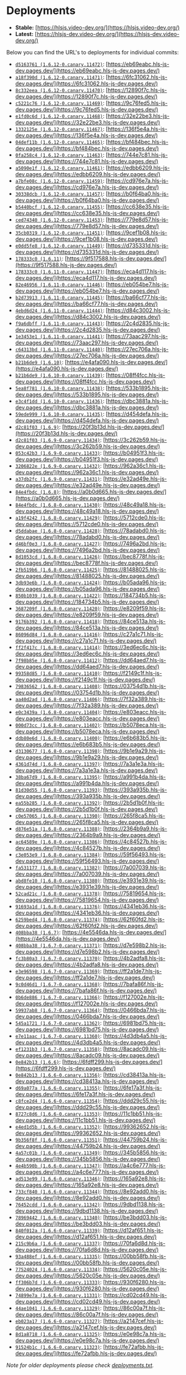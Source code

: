 # Deployments

- **Stable:** [https://hlsjs.video-dev.org/](https://hlsjs.video-dev.org/)
- **Latest:** [https://hlsjs-dev.video-dev.org/](https://hlsjs-dev.video-dev.org/)

Below you can find the URL's to deployments for individual commits:

- [`d5163761 (1.6.12-0.canary.11472)`](https://github.com/video-dev/hls.js/commit/d5163761177677f2a3733ddc3164327d1310eb3f): [https://eb69eabc.hls-js-dev.pages.dev/](https://eb69eabc.hls-js-dev.pages.dev/)
- [`a18f390d (1.6.12-0.canary.11471)`](https://github.com/video-dev/hls.js/commit/a18f390d386ae749c7c54bde62054d9f28d27a7f): [https://6fc31062.hls-js-dev.pages.dev/](https://6fc31062.hls-js-dev.pages.dev/)
- [`8c332eea (1.6.12-0.canary.11470)`](https://github.com/video-dev/hls.js/commit/8c332eea20f8936467753b5aecab2bbe3608aa9b): [https://12890f7c.hls-js-dev.pages.dev/](https://12890f7c.hls-js-dev.pages.dev/)
- [`c5221c76 (1.6.12-0.canary.11469)`](https://github.com/video-dev/hls.js/commit/c5221c76881d4a83cb12eda7df7ee94583634a60): [https://9c76fed5.hls-js-dev.pages.dev/](https://9c76fed5.hls-js-dev.pages.dev/)
- [`e1fd0c6d (1.6.12-0.canary.11468)`](https://github.com/video-dev/hls.js/commit/e1fd0c6de0149f00fb8f5048a49f8f49081e5cb5): [https://32e22be3.hls-js-dev.pages.dev/](https://32e22be3.hls-js-dev.pages.dev/)
- [`1332125e (1.6.12-0.canary.11467)`](https://github.com/video-dev/hls.js/commit/1332125e2c36d6b017159055cd8ca49bd04b70cc): [https://136f5e4a.hls-js-dev.pages.dev/](https://136f5e4a.hls-js-dev.pages.dev/)
- [`04def11b (1.6.12-0.canary.11465)`](https://github.com/video-dev/hls.js/commit/04def11b7e3ebe1219c1c2a3a6ac1078239c4b98): [https://bf484bec.hls-js-dev.pages.dev/](https://bf484bec.hls-js-dev.pages.dev/)
- [`0fa258c4 (1.6.12-0.canary.11463)`](https://github.com/video-dev/hls.js/commit/0fa258c406d05e7b6b3d359c93a5246029f32364): [https://744e7c81.hls-js-dev.pages.dev/](https://744e7c81.hls-js-dev.pages.dev/)
- [`a5090e1f (1.6.12-0.canary.11461)`](https://github.com/video-dev/hls.js/commit/a5090e1f1875697ad4f3a4d994ad7373d296c4fc): [https://edbb6209.hls-js-dev.pages.dev/](https://edbb6209.hls-js-dev.pages.dev/)
- [`a7bfe08c (1.6.12-0.canary.11459)`](https://github.com/video-dev/hls.js/commit/a7bfe08cddd20b214ddc6987b564dda768f386eb): [https://cd976e7a.hls-js-dev.pages.dev/](https://cd976e7a.hls-js-dev.pages.dev/)
- [`30338dcb (1.6.12-0.canary.11457)`](https://github.com/video-dev/hls.js/commit/30338dcb1431ad7a79625bcc32f09caa4b995b65): [https://b0f64ba0.hls-js-dev.pages.dev/](https://b0f64ba0.hls-js-dev.pages.dev/)
- [`b5440bcf (1.6.12-0.canary.11455)`](https://github.com/video-dev/hls.js/commit/b5440bcf129e00685688a873957b7d730f33dd02): [https://cc638e35.hls-js-dev.pages.dev/](https://cc638e35.hls-js-dev.pages.dev/)
- [`ced74340 (1.6.12-0.canary.11453)`](https://github.com/video-dev/hls.js/commit/ced7434041c514539c9386fce97748bee384db7d): [https://779e8d57.hls-js-dev.pages.dev/](https://779e8d57.hls-js-dev.pages.dev/)
- [`35cb0319 (1.6.12-0.canary.11451)`](https://github.com/video-dev/hls.js/commit/35cb0319342293d6d107d6cea50f72037cb79805): [https://9cef1b08.hls-js-dev.pages.dev/](https://9cef1b08.hls-js-dev.pages.dev/)
- [`e0dd5fe8 (1.6.12-0.canary.11449)`](https://github.com/video-dev/hls.js/commit/e0dd5fe8d587510faf62bad25276e44fd49d8ad9): [https://d735331d.hls-js-dev.pages.dev/](https://d735331d.hls-js-dev.pages.dev/)
- [`178333c0 (1.6.11)`](https://github.com/video-dev/hls.js/commit/178333c02286cd8493b9d2077db845959c306657): [https://9f517588.hls-js-dev.pages.dev/](https://9f517588.hls-js-dev.pages.dev/)
- [`178333c0 (1.6.11-0.canary.11447)`](https://github.com/video-dev/hls.js/commit/178333c02286cd8493b9d2077db845959c306657): [https://eca4d117.hls-js-dev.pages.dev/](https://eca4d117.hls-js-dev.pages.dev/)
- [`82e46956 (1.6.11-0.canary.11446)`](https://github.com/video-dev/hls.js/commit/82e46956dd6b6a2a26fe84a883cdb019391f0b66): [https://eb054be7.hls-js-dev.pages.dev/](https://eb054be7.hls-js-dev.pages.dev/)
- [`b2d73913 (1.6.11-0.canary.11445)`](https://github.com/video-dev/hls.js/commit/b2d73913c1cbb8dd9cf53370582bd00200b62100): [https://ba66cf77.hls-js-dev.pages.dev/](https://ba66cf77.hls-js-dev.pages.dev/)
- [`4ebd6d24 (1.6.11-0.canary.11444)`](https://github.com/video-dev/hls.js/commit/4ebd6d2431db42e57bbfd6ee586d5c70d8ae33c7): [https://d84c3002.hls-js-dev.pages.dev/](https://d84c3002.hls-js-dev.pages.dev/)
- [`f9a6dbff (1.6.11-0.canary.11443)`](https://github.com/video-dev/hls.js/commit/f9a6dbffeae3a0e250bc372aa4ca6ebffa3a37a3): [https://2c4d2835.hls-js-dev.pages.dev/](https://2c4d2835.hls-js-dev.pages.dev/)
- [`1e3453e1 (1.6.11-0.canary.11441)`](https://github.com/video-dev/hls.js/commit/1e3453e1b1c482392cad2094e83dedafda9bacc8): [https://73aac297.hls-js-dev.pages.dev/](https://73aac297.hls-js-dev.pages.dev/)
- [`c64313bd (1.6.11-0.canary.11440)`](https://github.com/video-dev/hls.js/commit/c64313bd2da3a1b3dd6aecea1e231ed00f4900b6): [https://27ec706a.hls-js-dev.pages.dev/](https://27ec706a.hls-js-dev.pages.dev/)
- [`b21b6de9 (1.6.10)`](https://github.com/video-dev/hls.js/commit/b21b6de9f67b02ded0e6dcb6330785ad168bc8e0): [https://e4afa090.hls-js-dev.pages.dev/](https://e4afa090.hls-js-dev.pages.dev/)
- [`b21b6de9 (1.6.10-0.canary.11439)`](https://github.com/video-dev/hls.js/commit/b21b6de9f67b02ded0e6dcb6330785ad168bc8e0): [https://08ff4fcc.hls-js-dev.pages.dev/](https://08ff4fcc.hls-js-dev.pages.dev/)
- [`5ea8f781 (1.6.10-0.canary.11438)`](https://github.com/video-dev/hls.js/commit/5ea8f781bef578a697a3548a1ab953f38b06cc9d): [https://533b1895.hls-js-dev.pages.dev/](https://533b1895.hls-js-dev.pages.dev/)
- [`e3c4f1dd (1.6.10-0.canary.11436)`](https://github.com/video-dev/hls.js/commit/e3c4f1ddc020bf8934224f6464ca25c0003d3aad): [https://dbc3881a.hls-js-dev.pages.dev/](https://dbc3881a.hls-js-dev.pages.dev/)
- [`59ede999 (1.6.10-0.canary.11435)`](https://github.com/video-dev/hls.js/commit/59ede999a2c94c46136abbd6197b3fbc9fd0a5d0): [https://d454defa.hls-js-dev.pages.dev/](https://d454defa.hls-js-dev.pages.dev/)
- [`d2c81f03 (1.6.9)`](https://github.com/video-dev/hls.js/commit/d2c81f03d8012742994cd425c942eab9b4290490): [https://20f3b13d.hls-js-dev.pages.dev/](https://20f3b13d.hls-js-dev.pages.dev/)
- [`d2c81f03 (1.6.9-0.canary.11434)`](https://github.com/video-dev/hls.js/commit/d2c81f03d8012742994cd425c942eab9b4290490): [https://3c262b59.hls-js-dev.pages.dev/](https://3c262b59.hls-js-dev.pages.dev/)
- [`053c42b3 (1.6.9-0.canary.11433)`](https://github.com/video-dev/hls.js/commit/053c42b36cab2fe188498d4ce7f770b3b13a88d2): [https://b04951f3.hls-js-dev.pages.dev/](https://b04951f3.hls-js-dev.pages.dev/)
- [`3206822e (1.6.9-0.canary.11432)`](https://github.com/video-dev/hls.js/commit/3206822e375ef55c710c7e67a0aaac4679900e04): [https://962a36c1.hls-js-dev.pages.dev/](https://962a36c1.hls-js-dev.pages.dev/)
- [`a37db2fc (1.6.9-0.canary.11431)`](https://github.com/video-dev/hls.js/commit/a37db2fc087d7c8fbd58e460f21639d638ac2e13): [https://e32ad49e.hls-js-dev.pages.dev/](https://e32ad49e.hls-js-dev.pages.dev/)
- [`84e4fbdc (1.6.8)`](https://github.com/video-dev/hls.js/commit/84e4fbdc3f755b2fc279741d13cdddde1de2f58b): [https://a0b0d665.hls-js-dev.pages.dev/](https://a0b0d665.hls-js-dev.pages.dev/)
- [`84e4fbdc (1.6.8-0.canary.11430)`](https://github.com/video-dev/hls.js/commit/84e4fbdc3f755b2fc279741d13cdddde1de2f58b): [https://48c49a18.hls-js-dev.pages.dev/](https://48c49a18.hls-js-dev.pages.dev/)
- [`a19f4242 (1.6.8-0.canary.11429)`](https://github.com/video-dev/hls.js/commit/a19f42425d9088760d680f54edc141e9fd50e72f): [https://5712cde0.hls-js-dev.pages.dev/](https://5712cde0.hls-js-dev.pages.dev/)
- [`d5ddabae (1.6.8-0.canary.11428)`](https://github.com/video-dev/hls.js/commit/d5ddabae2a37e0b370c8759dd057169ab23fd87b): [https://78adabd0.hls-js-dev.pages.dev/](https://78adabd0.hls-js-dev.pages.dev/)
- [`d46bf0e3 (1.6.8-0.canary.11427)`](https://github.com/video-dev/hls.js/commit/d46bf0e3115a1ce16fc3744587a626c7f73f5e1c): [https://7496a2bd.hls-js-dev.pages.dev/](https://7496a2bd.hls-js-dev.pages.dev/)
- [`8d1053cd (1.6.8-0.canary.11426)`](https://github.com/video-dev/hls.js/commit/8d1053cd94edbf899e705380af91940f9e6989af): [https://bec8778f.hls-js-dev.pages.dev/](https://bec8778f.hls-js-dev.pages.dev/)
- [`2fb519b6 (1.6.8-0.canary.11425)`](https://github.com/video-dev/hls.js/commit/2fb519b6456299b59c9c33f760accece03d2e2f6): [https://81488025.hls-js-dev.pages.dev/](https://81488025.hls-js-dev.pages.dev/)
- [`3db93e6b (1.6.8-0.canary.11424)`](https://github.com/video-dev/hls.js/commit/3db93e6bd78e9ea2dd6ea34787d842c6856dcc81): [https://b05ada96.hls-js-dev.pages.dev/](https://b05ada96.hls-js-dev.pages.dev/)
- [`850b1039 (1.6.8-0.canary.11422)`](https://github.com/video-dev/hls.js/commit/850b1039b6d4c6fd7a5330bc800feb4b653021aa): [https://184734b5.hls-js-dev.pages.dev/](https://184734b5.hls-js-dev.pages.dev/)
- [`3687209f (1.6.8-0.canary.11420)`](https://github.com/video-dev/hls.js/commit/3687209f69ceb226754d40c53994ae1d2fab8fd4): [https://e8209f59.hls-js-dev.pages.dev/](https://e8209f59.hls-js-dev.pages.dev/)
- [`9176b392 (1.6.8-0.canary.11418)`](https://github.com/video-dev/hls.js/commit/9176b392eb462aedcdd0993b13c0acd2dc4fa0c2): [https://84ce513a.hls-js-dev.pages.dev/](https://84ce513a.hls-js-dev.pages.dev/)
- [`86096d84 (1.6.8-0.canary.11416)`](https://github.com/video-dev/hls.js/commit/86096d84dee041391648876345a7a8e334a1901c): [https://c27a1c71.hls-js-dev.pages.dev/](https://c27a1c71.hls-js-dev.pages.dev/)
- [`ff2f417c (1.6.8-0.canary.11414)`](https://github.com/video-dev/hls.js/commit/ff2f417c07be5ddb823219ae3ef26c98be5cbe43): [https://3ed6ec6c.hls-js-dev.pages.dev/](https://3ed6ec6c.hls-js-dev.pages.dev/)
- [`7f98b85e (1.6.8-0.canary.11412)`](https://github.com/video-dev/hls.js/commit/7f98b85ec8cde785acac70fe2e67626adcd1f04a): [https://dd64aed7.hls-js-dev.pages.dev/](https://dd64aed7.hls-js-dev.pages.dev/)
- [`99358d85 (1.6.8-0.canary.11410)`](https://github.com/video-dev/hls.js/commit/99358d85ad3541284dc745ecec3bdfd11cf355f9): [https://f2149c1f.hls-js-dev.pages.dev/](https://f2149c1f.hls-js-dev.pages.dev/)
- [`79836562 (1.6.8-0.canary.11408)`](https://github.com/video-dev/hls.js/commit/7983656279db411c8e22bbaef896d306a3654b08): [https://03754d1b.hls-js-dev.pages.dev/](https://03754d1b.hls-js-dev.pages.dev/)
- [`aa40d2ad (1.6.8-0.canary.11406)`](https://github.com/video-dev/hls.js/commit/aa40d2ad14722038bb00fe560e11fef4db3e3043): [https://7f32a389.hls-js-dev.pages.dev/](https://7f32a389.hls-js-dev.pages.dev/)
- [`e0c3439a (1.6.8-0.canary.11404)`](https://github.com/video-dev/hls.js/commit/e0c3439ae8a8231b338de5d58047bdd52e361884): [https://e803eacc.hls-js-dev.pages.dev/](https://e803eacc.hls-js-dev.pages.dev/)
- [`000d73cc (1.6.8-0.canary.11402)`](https://github.com/video-dev/hls.js/commit/000d73ccad58c9012200c4acd40588122aff136c): [https://b5078eca.hls-js-dev.pages.dev/](https://b5078eca.hls-js-dev.pages.dev/)
- [`ddb80e6d (1.6.8-0.canary.11400)`](https://github.com/video-dev/hls.js/commit/ddb80e6d84bec37b645e9077c0bcbc06482c039c): [https://e6b683b5.hls-js-dev.pages.dev/](https://e6b683b5.hls-js-dev.pages.dev/)
- [`d3130677 (1.6.8-0.canary.11398)`](https://github.com/video-dev/hls.js/commit/d313067793d4a50026361452792176e5d1ddc465): [https://9b1e9a29.hls-js-dev.pages.dev/](https://9b1e9a29.hls-js-dev.pages.dev/)
- [`4361d74d (1.6.8-0.canary.11397)`](https://github.com/video-dev/hls.js/commit/4361d74d28fc26a7f05ea062fc652b7103a5be8b): [https://7a3a1e3a.hls-js-dev.pages.dev/](https://7a3a1e3a.hls-js-dev.pages.dev/)
- [`38ba67d9 (1.6.8-0.canary.11395)`](https://github.com/video-dev/hls.js/commit/38ba67d986802d2e79340d0f1ce1223b00c44bc3): [https://a991b4da.hls-js-dev.pages.dev/](https://a991b4da.hls-js-dev.pages.dev/)
- [`81d30d55 (1.6.8-0.canary.11393)`](https://github.com/video-dev/hls.js/commit/81d30d55f0e77c5685af7c732296cdb63da48c5c): [https://393a935b.hls-js-dev.pages.dev/](https://393a935b.hls-js-dev.pages.dev/)
- [`ea55b285 (1.6.8-0.canary.11392)`](https://github.com/video-dev/hls.js/commit/ea55b28576cda8c4be1ac16fc764b2b9efeee817): [https://2b5d1b0f.hls-js-dev.pages.dev/](https://2b5d1b0f.hls-js-dev.pages.dev/)
- [`c0e57065 (1.6.8-0.canary.11390)`](https://github.com/video-dev/hls.js/commit/c0e57065fbca9d35cd972a766d5a20eada934ac8): [https://265f8ca5.hls-js-dev.pages.dev/](https://265f8ca5.hls-js-dev.pages.dev/)
- [`d876e51a (1.6.8-0.canary.11388)`](https://github.com/video-dev/hls.js/commit/d876e51afa7ed4be7ac2768b54f69f8f260bf472): [https://2364b9a9.hls-js-dev.pages.dev/](https://2364b9a9.hls-js-dev.pages.dev/)
- [`ac64589e (1.6.8-0.canary.11386)`](https://github.com/video-dev/hls.js/commit/ac64589e54ebed0baed4a139d10e9bf9b130b941): [https://4c84527b.hls-js-dev.pages.dev/](https://4c84527b.hls-js-dev.pages.dev/)
- [`c3e053e9 (1.6.8-0.canary.11384)`](https://github.com/video-dev/hls.js/commit/c3e053e974a4312d52c7b0dc00e15802fa6aca80): [https://59f56493.hls-js-dev.pages.dev/](https://59f56493.hls-js-dev.pages.dev/)
- [`fa531177 (1.6.8-0.canary.11382)`](https://github.com/video-dev/hls.js/commit/fa531177fe2aab1e1da5825bcf88b12cb81607cf): [https://7a007039.hls-js-dev.pages.dev/](https://7a007039.hls-js-dev.pages.dev/)
- [`abd8fe10 (1.6.8-0.canary.11380)`](https://github.com/video-dev/hls.js/commit/abd8fe105a3a0afd7ae9dde66b52e7b5a3e1e3e6): [https://e3931e39.hls-js-dev.pages.dev/](https://e3931e39.hls-js-dev.pages.dev/)
- [`52cad21c (1.6.8-0.canary.11378)`](https://github.com/video-dev/hls.js/commit/52cad21c72a330b851a3c03bf8e49b992ab7c04f): [https://75819654.hls-js-dev.pages.dev/](https://75819654.hls-js-dev.pages.dev/)
- [`91693a1d (1.6.8-0.canary.11376)`](https://github.com/video-dev/hls.js/commit/91693a1d27a1cd6d1a07ebb9226394e143fb1973): [https://4341eb36.hls-js-dev.pages.dev/](https://4341eb36.hls-js-dev.pages.dev/)
- [`6259bed4 (1.6.8-0.canary.11374)`](https://github.com/video-dev/hls.js/commit/6259bed421b405f3373be53fe3bd6cefe31fa04c): [https://62f60fd2.hls-js-dev.pages.dev/](https://62f60fd2.hls-js-dev.pages.dev/)
- [`408bba38 (1.6.7)`](https://github.com/video-dev/hls.js/commit/408bba38b60470725c15e7782f2ff8e48fb454e6): [https://4e5546da.hls-js-dev.pages.dev/](https://4e5546da.hls-js-dev.pages.dev/)
- [`408bba38 (1.6.7-0.canary.11371)`](https://github.com/video-dev/hls.js/commit/408bba38b60470725c15e7782f2ff8e48fb454e6): [https://d7e598b2.hls-js-dev.pages.dev/](https://d7e598b2.hls-js-dev.pages.dev/)
- [`fc3b80a3 (1.6.7-0.canary.11370)`](https://github.com/video-dev/hls.js/commit/fc3b80a3edf6e524431f0510b4fe72b7b26a430a): [https://4b2adfa8.hls-js-dev.pages.dev/](https://4b2adfa8.hls-js-dev.pages.dev/)
- [`e3e96598 (1.6.7-0.canary.11369)`](https://github.com/video-dev/hls.js/commit/e3e965983be554e5f76e1284cf556242caa19062): [https://ff2a1de7.hls-js-dev.pages.dev/](https://ff2a1de7.hls-js-dev.pages.dev/)
- [`9c0d46d1 (1.6.7-0.canary.11368)`](https://github.com/video-dev/hls.js/commit/9c0d46d1562b33cc20e3366e31b1b457239d7a22): [https://7bafa86f.hls-js-dev.pages.dev/](https://7bafa86f.hls-js-dev.pages.dev/)
- [`0b6de886 (1.6.7-0.canary.11366)`](https://github.com/video-dev/hls.js/commit/0b6de886fac3be495081ad818d38a56d3d7fa47c): [https://f127002e.hls-js-dev.pages.dev/](https://f127002e.hls-js-dev.pages.dev/)
- [`59937ab8 (1.6.7-0.canary.11364)`](https://github.com/video-dev/hls.js/commit/59937ab897834bc80542354df6c4b33620743aff): [https://0466bda7.hls-js-dev.pages.dev/](https://0466bda7.hls-js-dev.pages.dev/)
- [`545a1721 (1.6.7-0.canary.11362)`](https://github.com/video-dev/hls.js/commit/545a17218f8e99bbe17a21422e2522fac32b5bad): [https://6981bd75.hls-js-dev.pages.dev/](https://6981bd75.hls-js-dev.pages.dev/)
- [`e7e11aac (1.6.7-0.canary.11360)`](https://github.com/video-dev/hls.js/commit/e7e11aaceb7e85c94fc4db8d2cf92439a0d37244): [https://4d3db4a5.hls-js-dev.pages.dev/](https://4d3db4a5.hls-js-dev.pages.dev/)
- [`ef1231b3 (1.6.7-0.canary.11358)`](https://github.com/video-dev/hls.js/commit/ef1231b3a5cf820a8dd5ae556729192daaa7cda9): [https://8acadc09.hls-js-dev.pages.dev/](https://8acadc09.hls-js-dev.pages.dev/)
- [`0e842b13 (1.6.6)`](https://github.com/video-dev/hls.js/commit/0e842b13ed53a9a9d6e7adfdc8db784c6e96978a): [https://6fdff299.hls-js-dev.pages.dev/](https://6fdff299.hls-js-dev.pages.dev/)
- [`0e842b13 (1.6.6-0.canary.11356)`](https://github.com/video-dev/hls.js/commit/0e842b13ed53a9a9d6e7adfdc8db784c6e96978a): [https://cd38413a.hls-js-dev.pages.dev/](https://cd38413a.hls-js-dev.pages.dev/)
- [`d69a077a (1.6.6-0.canary.11355)`](https://github.com/video-dev/hls.js/commit/d69a077a1fa8496427e53e2d5edbd20a289c2ee3): [https://6fe17a3f.hls-js-dev.pages.dev/](https://6fe17a3f.hls-js-dev.pages.dev/)
- [`c8fce2d4 (1.6.6-0.canary.11354)`](https://github.com/video-dev/hls.js/commit/c8fce2d4b788ab1788f353b47ffebd7d16dca52e): [https://ddd29c55.hls-js-dev.pages.dev/](https://ddd29c55.hls-js-dev.pages.dev/)
- [`8727c8d6 (1.6.6-0.canary.11353)`](https://github.com/video-dev/hls.js/commit/8727c8d68ffd352056f72dce9c2514f26f58cf09): [https://11c1bb51.hls-js-dev.pages.dev/](https://11c1bb51.hls-js-dev.pages.dev/)
- [`e4ed1d5b (1.6.6-0.canary.11352)`](https://github.com/video-dev/hls.js/commit/e4ed1d5b547262c09bd9404b62d81e500222e360): [https://99362652.hls-js-dev.pages.dev/](https://99362652.hls-js-dev.pages.dev/)
- [`9b356f8f (1.6.6-0.canary.11351)`](https://github.com/video-dev/hls.js/commit/9b356f8fd480151ace29615a162edc88f2d7158f): [https://44759b24.hls-js-dev.pages.dev/](https://44759b24.hls-js-dev.pages.dev/)
- [`4a57c01b (1.6.6-0.canary.11349)`](https://github.com/video-dev/hls.js/commit/4a57c01b2367b8a5e63b15fe309069bfe8ae0a1e): [https://345b5856.hls-js-dev.pages.dev/](https://345b5856.hls-js-dev.pages.dev/)
- [`4e4b590b (1.6.6-0.canary.11347)`](https://github.com/video-dev/hls.js/commit/4e4b590b684e7b0f5151009f33292b274b5bf2f3): [https://a4c6e777.hls-js-dev.pages.dev/](https://a4c6e777.hls-js-dev.pages.dev/)
- [`ad513e99 (1.6.6-0.canary.11346)`](https://github.com/video-dev/hls.js/commit/ad513e9929c772866197ce997a11f0e3dd1d3876): [https://165a92e8.hls-js-dev.pages.dev/](https://165a92e8.hls-js-dev.pages.dev/)
- [`733cf840 (1.6.6-0.canary.11344)`](https://github.com/video-dev/hls.js/commit/733cf840a855d5f62c17c18842ffcbbf7901e787): [https://8e92add0.hls-js-dev.pages.dev/](https://8e92add0.hls-js-dev.pages.dev/)
- [`76452cdd (1.6.6-0.canary.11342)`](https://github.com/video-dev/hls.js/commit/76452cddfa3ba42659d3d77c11b6b9390de2c5e3): [https://9dbd1138.hls-js-dev.pages.dev/](https://9dbd1138.hls-js-dev.pages.dev/)
- [`78969442 (1.6.6-0.canary.11340)`](https://github.com/video-dev/hls.js/commit/78969442db4bca573da500b555b9f1f540932951): [https://be3bdd03.hls-js-dev.pages.dev/](https://be3bdd03.hls-js-dev.pages.dev/)
- [`840f012a (1.6.6-0.canary.11339)`](https://github.com/video-dev/hls.js/commit/840f012a8050d6cfb3f4bddaca6a0e64b294a0f3): [https://d12af651.hls-js-dev.pages.dev/](https://d12af651.hls-js-dev.pages.dev/)
- [`215c9b6a (1.6.6-0.canary.11337)`](https://github.com/video-dev/hls.js/commit/215c9b6a799ed6ea0a183ce9c90866a17b94c363): [https://70fa6d8d.hls-js-dev.pages.dev/](https://70fa6d8d.hls-js-dev.pages.dev/)
- [`93a488ef (1.6.6-0.canary.11335)`](https://github.com/video-dev/hls.js/commit/93a488ef89d865fad4d44f35d8b7508808fab3f7): [https://00bb58fb.hls-js-dev.pages.dev/](https://00bb58fb.hls-js-dev.pages.dev/)
- [`77524024 (1.6.6-0.canary.11334)`](https://github.com/video-dev/hls.js/commit/775240248ed58ff35a17427c9d13956f72260fd9): [https://5620c05e.hls-js-dev.pages.dev/](https://5620c05e.hls-js-dev.pages.dev/)
- [`ff306b7d (1.6.6-0.canary.11333)`](https://github.com/video-dev/hls.js/commit/ff306b7dc0aab742797a9ab92ca2fe8205642c8b): [https://930f6280.hls-js-dev.pages.dev/](https://930f6280.hls-js-dev.pages.dev/)
- [`74899e7a (1.6.6-0.canary.11331)`](https://github.com/video-dev/hls.js/commit/74899e7ac106bbf88ab7d468dee0d505494af998): [https://cd02cd49.hls-js-dev.pages.dev/](https://cd02cd49.hls-js-dev.pages.dev/)
- [`44ae1041 (1.6.6-0.canary.11329)`](https://github.com/video-dev/hls.js/commit/44ae1041c525cccfd9f979024c3047fe293bda97): [https://86c00a7f.hls-js-dev.pages.dev/](https://86c00a7f.hls-js-dev.pages.dev/)
- [`eb023a17 (1.6.6-0.canary.11327)`](https://github.com/video-dev/hls.js/commit/eb023a173265533c369830f0470b4429d85b9e6d): [https://a2147cef.hls-js-dev.pages.dev/](https://a2147cef.hls-js-dev.pages.dev/)
- [`8d1a8718 (1.6.6-0.canary.11325)`](https://github.com/video-dev/hls.js/commit/8d1a87184d30e87f42ddf50e90dc2218dbbd61b0): [https://e0e98c7a.hls-js-dev.pages.dev/](https://e0e98c7a.hls-js-dev.pages.dev/)
- [`91524b1c (1.6.6-0.canary.11323)`](https://github.com/video-dev/hls.js/commit/91524b1c56bf7466a9fce9deb49dbef9dfa41d0b): [https://fe72afbb.hls-js-dev.pages.dev/](https://fe72afbb.hls-js-dev.pages.dev/)

_Note for older deployments please check [deployments.txt](./deployments.txt)._
